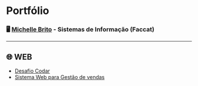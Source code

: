 # Portfólio

### 🖥️ [Michelle Brito](https://www.linkedin.com/in/michellebrito01/) - Sistemas de Informação (Faccat)

---
## :globe_with_meridians: WEB
* [Desafio Codar](https://codarmichelle.netlify.app/)
* [Sistema Web para Gestão de vendas](https://github.com/michellebritoo/webProjectCSharp)
